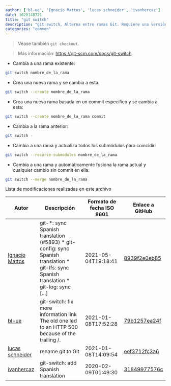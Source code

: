 ```yaml
---
author: ['bl-ue', 'Ignacio Mattos', 'lucas schneider', 'ivanhercaz']
date: 1620148721
title: "git switch"
description: "git switch, Alterna entre ramas Git. Requiere una versión 2.23+ de Git."
categories: "common"
---
```

> Véase también `git checkout`.

> Más información: <https://git-scm.com/docs/git-switch>.

- Cambia a una rama existente:

```bash
git switch nombre_de_la_rama
```

- Crea una nueva rama y se cambia a esta:

```bash
git switch --create nombre_de_la_rama
```

- Crea una nueva rama basada en un commit específico y se cambia a esta:

```bash
git switch --create nombre_de_la_rama commit
```

- Cambia a la rama anterior:

```bash
git switch -
```

- Cambia a una rama y actualiza todos los submódulos para coincidir:

```bash
git switch --recurse-submodules nombre_de_la_rama
```

- Cambia a una rama y automáticamente fusiona la rama actual y cualquier cambio sin commit en ella:

```bash
git switch --merge nombre_de_la_rama
```
Lista de modificaciones realizadas en este archivo


Autor | Descripción | Formato de fecha ISO 8601 | Enlace a GitHub
------|-----|-----|-----
[Ignacio Mattos](mailto:69126302+Nacho-source@users.noreply.github.com) | git-*: sync Spanish translation (#5893) * git-config: sync Spanish translation * git-lfs: sync Spanish translation * git-log: sync [...] | 2021-05-04T19:18:41 | [8939f2e0eb85](https://github.com/tldr-pages/tldr/commit/8939f2e0eb85647a75a20026281bd503614fa855)
[bl-ue](mailto:54780737+bl-ue@users.noreply.github.com) | git-switch: fix more information link The old one led to an HTTP 500 because of the trailing /. | 2021-01-08T17:52:28 | [79b1257ea24f](https://github.com/tldr-pages/tldr/commit/79b1257ea24ff4293a7eca44482fa4eb6daf1a61)
[lucas schneider](mailto:casdpa@gmail.com) | rename git to Git | 2021-01-08T14:09:54 | [eef3712fc3a6](https://github.com/tldr-pages/tldr/commit/eef3712fc3a6a3774384b2e4ed934583c8349d75)
[ivanhercaz](mailto:ivan@ivanhercaz.com) | git-switch: add Spanish translation | 2020-02-09T01:49:30 | [31849977576c](https://github.com/tldr-pages/tldr/commit/31849977576c666f784e5767d5129f0988713cc5)

